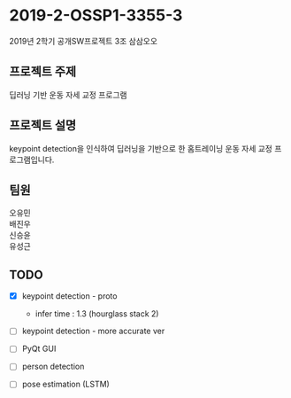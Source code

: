 # 2019-2-OSSP1-3355-3
2019년 2학기 공개SW프로젝트 3조 삼삼오오

## 프로젝트 주제  
딥러닝 기반 운동 자세 교정 프로그램

## 프로젝트 설명  
keypoint detection을 인식하여 딥러닝을 기반으로 한 홈트레이닝 운동 자세 교정 프로그램입니다.

## 팀원  
오유민  
배진우  
신승윤  
유성근  

## TODO
- [x] keypoint detection - proto
  - infer time : 1.3 (hourglass stack 2)
- [ ] keypoint detection - more accurate ver
- [ ] PyQt GUI
- [ ] person detection
- [ ] pose estimation (LSTM)


